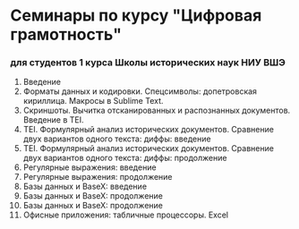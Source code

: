 # Семинары по курсу "Цифровая грамотность"

### для студентов 1 курса Школы исторических наук НИУ ВШЭ

1. Введение
2. Форматы данных и кодировки. Спецсимволы: допетровская кириллица. Макросы в Sublime Text. 
3. Скриншоты. Вычитка отсканированных и распознанных документов. Введение в TEI.
4. TEI. Формулярный анализ исторических документов. Сравнение двух вариантов одного текста: диффы: введение
5. TEI. Формулярный анализ исторических документов. Сравнение двух вариантов одного текста: диффы: продолжение
6. Регулярные выражения: введение
7. Регулярные выражения: продолжение
8. Базы данных и BaseX: введение
9. Базы данных и BaseX: продолжение
10. Базы данных и BaseX: продолжение
11. Офисные приложения: табличные процессоры. Excel



